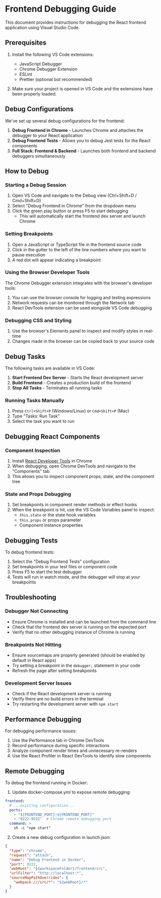 # Frontend Debugging Guide

This document provides instructions for debugging the React frontend application using Visual Studio Code.

## Prerequisites

1. Install the following VS Code extensions:
   - JavaScript Debugger
   - Chrome Debugger Extension
   - ESLint
   - Prettier (optional but recommended)

2. Make sure your project is opened in VS Code and the extensions have been properly loaded.

## Debug Configurations

We've set up several debug configurations for the frontend:

1. **Debug Frontend in Chrome** - Launches Chrome and attaches the debugger to your React application
2. **Debug Frontend Tests** - Allows you to debug Jest tests for the React components
3. **Full Stack: Frontend & Backend** - Launches both frontend and backend debuggers simultaneously

## How to Debug

### Starting a Debug Session

1. Open VS Code and navigate to the Debug view (Ctrl+Shift+D / Cmd+Shift+D)
2. Select "Debug Frontend in Chrome" from the dropdown menu
3. Click the green play button or press F5 to start debugging
   - This will automatically start the frontend dev server and launch Chrome

### Setting Breakpoints

1. Open a JavaScript or TypeScript file in the frontend source code
2. Click in the gutter to the left of the line numbers where you want to pause execution
3. A red dot will appear indicating a breakpoint

### Using the Browser Developer Tools

The Chrome Debugger extension integrates with the browser's developer tools:

1. You can use the browser console for logging and testing expressions
2. Network requests can be monitored through the Network tab
3. React DevTools extension can be used alongside VS Code debugging

### Debugging CSS and Styling

1. Use the browser's Elements panel to inspect and modify styles in real-time
2. Changes made in the browser can be copied back to your source code

## Debug Tasks

The following tasks are available in VS Code:

1. **Start Frontend Dev Server** - Starts the React development server
2. **Build Frontend** - Creates a production build of the frontend
3. **Stop All Tasks** - Terminates all running tasks

### Running Tasks Manually

1. Press `Ctrl+Shift+P` (Windows/Linux) or `Cmd+Shift+P` (Mac)
2. Type "Tasks: Run Task"
3. Select the task you want to run

## Debugging React Components

### Component Inspection

1. Install [React Developer Tools](https://chrome.google.com/webstore/detail/react-developer-tools) in Chrome
2. When debugging, open Chrome DevTools and navigate to the "Components" tab
3. This allows you to inspect component props, state, and the component tree

### State and Props Debugging

1. Set breakpoints in component render methods or effect hooks
2. When the breakpoint is hit, use the VS Code Variables panel to inspect:
   - `this.state` or the state hook variables
   - `this.props` or props parameter
   - Component instance properties

## Debugging Tests

To debug frontend tests:

1. Select the "Debug Frontend Tests" configuration
2. Set breakpoints in your test files or component code
3. Press F5 to start the test debugger
4. Tests will run in watch mode, and the debugger will stop at your breakpoints

## Troubleshooting

### Debugger Not Connecting

- Ensure Chrome is installed and can be launched from the command line
- Check that the frontend dev server is running on the expected port
- Verify that no other debugging instance of Chrome is running

### Breakpoints Not Hitting

- Ensure sourcemaps are properly generated (should be enabled by default in React apps)
- Try setting a breakpoint in the `debugger;` statement in your code
- Refresh the page after setting breakpoints

### Development Server Issues

- Check if the React development server is running
- Verify there are no build errors in the terminal
- Try restarting the development server with `npm start`

## Performance Debugging

For debugging performance issues:

1. Use the Performance tab in Chrome DevTools
2. Record performance during specific interactions
3. Analyze component render times and unnecessary re-renders
4. Use the React Profiler in React DevTools to identify slow components

## Remote Debugging

To debug the frontend running in Docker:

1. Update docker-compose.yml to expose remote debugging:

```yaml
frontend:
  # ...existing configuration...
  ports:
    - "${FRONTEND_PORT}:${FRONTEND_PORT}"
    - "9222:9222"  # Chrome remote debugging port
  command: >
    sh -c "npm start"
```

2. Create a new debug configuration in launch.json:

```json
{
  "type": "chrome",
  "request": "attach",
  "name": "Debug Frontend in Docker",
  "port": 9222,
  "webRoot": "${workspaceFolder}/frontend/src",
  "urlFilter": "http://localhost:*",
  "sourceMapPathOverrides": {
    "webpack:///src/*": "${webRoot}/*"
  }
}
```
